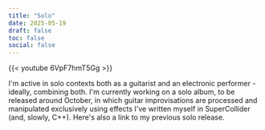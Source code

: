 ```yaml
---
title: "Solo"
date: 2025-05-19
draft: false
toc: false
social: false
---
```


{{< youtube 6VpF7hmT5Gg >}}

I'm active in solo contexts both as a guitarist and an electronic performer - ideally, combining both. I'm currently working on a solo album, to be released around October, in which guitar improvisations are processed and manipulated exclusively using effects I've written myself in SuperCollider (and, slowly, C++). Here's also a link to my previous solo release.
